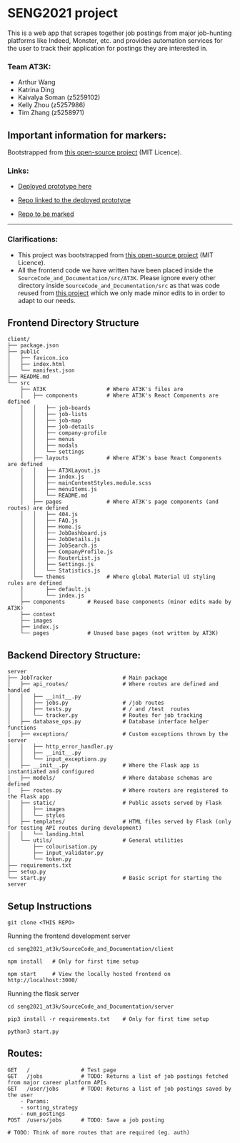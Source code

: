 # SENG2021 project

This is a web app that scrapes together job postings from major job-hunting platforms like Indeed, Monster, etc. and provides automation services for the user to track their application for postings they are interested in.  

### Team AT3K:
- Arthur Wang
- Katrina Ding
- Kaivalya Soman (z5259102)
- Kelly Zhou (z5257986)
- Tim Zhang (z5258971)


## Important information for markers:

Bootstrapped from <a href="https://flatlogic.com/templates/react-material-admin/demo">this open-source project</a> (MIT Licence).

### Links:
- <a href="https://seng2021-at3k.netlify.app">Deployed prototype here</a>

- <a href="https://github.com/Tymotex/JobTracker">Repo linked to the deployed prototype</a>

- <a href="https://github.com/ArthurW404/seng2021_AT3K">Repo to be marked</a>



<hr />

### Clarifications:

- This project was bootstrapped from <a href="https://flatlogic.com/templates/react-material-admin/demo">this open-source project</a> (MIT Licence).
- All the frontend code we have written have been placed inside the `SourceCode_and_Documentation/src/AT3K`. Please ignore every other directory inside `SourceCode_and_Documentation/src` as that was code reused from <a href="https://flatlogic.com/templates/react-material-admin/demo">this project</a> which we only made minor edits to in order to adapt to our needs.

## Frontend Directory Structure

```
client/
├── package.json
├── public
│   ├── favicon.ico
│   ├── index.html
│   └── manifest.json
├── README.md
└── src
    ├── AT3K                   # Where AT3K's files are
    │   ├── components         # Where AT3K's React Components are defined
    │   │   ├── job-boards
    │   │   ├── job-lists
    │   │   ├── job-map
    │   │   ├── job-details
    │   │   ├── company-profile
    │   │   ├── menus
    │   │   ├── modals
    │   │   └── settings
    │   ├── layouts            # Where AT3K's base React Components are defined
    │   │   ├── AT3KLayout.js
    │   │   ├── index.js
    │   │   ├── mainContentStyles.module.scss
    │   │   ├── menuItems.js
    │   │   └── README.md
    │   ├── pages              # Where AT3K's page components (and routes) are defined
    │   │   ├── 404.js
    │   │   ├── FAQ.js
    │   │   ├── Home.js
    │   │   ├── JobDashboard.js
    │   │   ├── JobDetails.js
    │   │   ├── JobSearch.js
    │   │   ├── CompanyProfile.js
    │   │   ├── RouterList.js
    │   │   ├── Settings.js
    │   │   └── Statistics.js
    │   └── themes             # Where global Material UI styling rules are defined
    │       ├── default.js
    │       └── index.js
    ├── components       # Reused base components (minor edits made by AT3K)
    ├── context
    ├── images
    ├── index.js 
    └── pages            # Unused base pages (not written by AT3K)
```

## Backend Directory Structure:

```
server
├── JobTracker                      # Main package
│   ├── api_routes/                 # Where routes are defined and handled
│   │   ├── __init__.py
│   │   ├── jobs.py                 # /job routes
│   │   ├── tests.py                # / and /test  routes
│   │   └── tracker.py              # Routes for job tracking
│   ├── database_ops.py             # Database interface helper functions
│   ├── exceptions/                 # Custom exceptions thrown by the server
│   │   ├── http_error_handler.py
│   │   ├── __init__.py
│   │   └── input_exceptions.py
│   ├── __init__.py                 # Where the Flask app is instantiated and configured
│   ├── models/                     # Where database schemas are defined
│   ├── routes.py                   # Where routers are registered to the Flask app 
│   ├── static/                     # Public assets served by Flask
│   │   ├── images
│   │   └── styles
│   ├── templates/                  # HTML files served by Flask (only for testing API routes during development)
│   │   └── landing.html
│   └── utils/                      # General utilities
│       ├── colourisation.py
│       ├── input_validator.py
│       └── token.py
├── requirements.txt
├── setup.py
└── start.py                        # Basic script for starting the server
```

## Setup Instructions


```
git clone <THIS REPO>
```

Running the frontend development server

```
cd seng2021_at3k/SourceCode_and_Documentation/client

npm install   # Only for first time setup

npm start     # View the locally hosted frontend on http://localhost:3000/
```


Running the flask server
```
cd seng2021_at3k/SourceCode_and_Documentation/server

pip3 install -r requirements.txt    # Only for first time setup

python3 start.py
```

## Routes:

```
GET   /                # Test page
GET   /jobs            # TODO: Returns a list of job postings fetched from major career platform APIs
GET   /user/jobs       # TODO: Returns a list of job postings saved by the user
    - Params: 
    - sorting_strategy
    - num_postings
POST  /users/jobs      # TODO: Save a job posting

# TODO: Think of more routes that are required (eg. auth)

```
